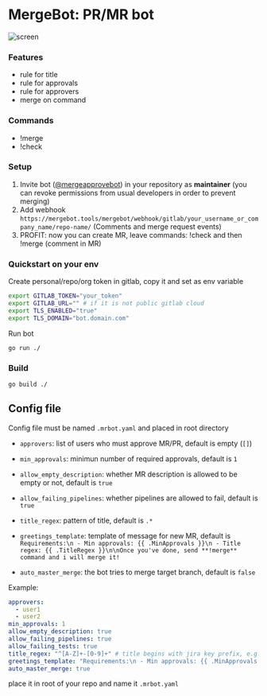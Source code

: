# MergeBot: PR/MR bot

![screen](screen.webp)

### Features
- rule for title
- rule for approvals
- rule for approvers
- merge on command


### Commands
- !merge
- !check

### Setup 
1. Invite bot ([@mergeapprovebot](https://gitlab.com/mergeapprovebot)) in your repository as **maintainer** (you can revoke permissions from usual developers in order to prevent merging)
2. Add webhook `https://mergebot.tools/mergebot/webhook/gitlab/your_username_or_company_name/repo-name/` (Comments and merge request events)
3. PROFIT: now you can create MR, leave commands: !check and then !merge (comment in MR)

### Quickstart on your env

Create personal/repo/org token in gitlab, copy it and set as env variable
```bash
export GITLAB_TOKEN="your_token"
export GITLAB_URL="" # if it is not public gitlab cloud
export TLS_ENABLED="true"
export TLS_DOMAIN="bot.domain.com"
```

Run bot
```
go run ./
```

### Build
```
go build ./
```



## Config file

Config file must be named `.mrbot.yaml` and placed in root directory

- `approvers`: list of users who must approve MR/PR, default is empty (`[]`)

- `min_approvals`: minimun number of required approvals, default is `1`

- `allow_empty_description`: whether MR description is allowed to be empty or not, default is `true`

- `allow_failing_pipelines`: whether pipelines are allowed to fail, default is `true`

- `title_regex`: pattern of title, default is `.*`

- `greetings_template`: template of message for new MR, default is `Requirements:\n - Min approvals: {{ .MinApprovals }}\n - Title regex: {{ .TitleRegex }}\n\nOnce you've done, send **!merge** command and i will merge it!`

- `auto_master_merge`: the bot tries to merge target branch, default is `false`

Example:

```yaml
approvers:
  - user1
  - user2
min_approvals: 1
allow_empty_description: true
allow_failing_pipelines: true
allow_failing_tests: true
title_regex: "^[A-Z]+-[0-9]+" # title begins with jira key prefix, e.g. SCO-123 My cool Title
greetings_template: "Requirements:\n - Min approvals: {{ .MinApprovals }}\n - Title regex: {{ .TitleRegex }}\n\nOnce you've done, send **!merge** command and i will merge it!"
auto_master_merge: true
```

place it in root of your repo and name it `.mrbot.yaml`
